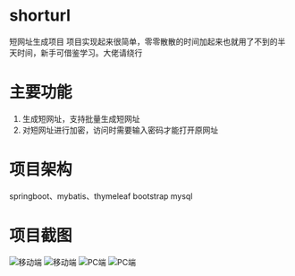 # shorturl
短网址生成项目
项目实现起来很简单，零零散散的时间加起来也就用了不到的半天时间，新手可借鉴学习。大佬请绕行

# 主要功能
1. 生成短网址，支持批量生成短网址
2. 对短网址进行加密，访问时需要输入密码才能打开原网址

# 项目架构
springboot、mybatis、thymeleaf
bootstrap
mysql

# 项目截图
![移动端](https://github.com/wjup/shorturl/blob/master/show/index-mobile.jpg?raw=true)
![移动端](https://github.com/wjup/shorturl/blob/master/show/pwd-mobile.jpg?raw=true)
![PC端](https://github.com/wjup/shorturl/blob/master/show/pwd.png?raw=true)
![PC端](https://github.com/wjup/shorturl/blob/master/show/pwd.png?raw=true)